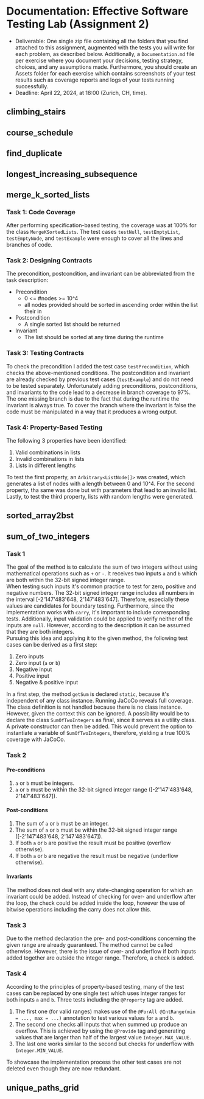 # Documentation: Effective Software Testing Lab (Assignment 2)

- Deliverable: One single zip file containing all the folders that you find attached to this assignment, augmented with the tests you will write for each problem, as described below. Additionally, a `Documentation.md` file per exercise where you document your decisions, testing strategy, choices, and any assumptions made. Furthermore, you should create an Assets folder for each exercise which contains screenshots of your test results such as coverage reports and logs of your tests running successfully.
- Deadline: April 22, 2024, at 18:00 (Zurich, CH, time).

## climbing_stairs

## course_schedule

## find_duplicate

## longest_increasing_subsequence

## merge_k_sorted_lists
### Task 1: Code Coverage
After performing specification-based testing, the coverage was at 100% for the class `MergeKSortedLists`.
The test cases `testNull`,  `testEmptyList`, `testEmptyNode`, and `testExample` were enough to cover all the lines and branches of code.

### Task 2: Designing Contracts
The precondition, postcondition, and invariant can be abbreviated from the task description:
 - Precondition
   - 0 <= #nodes >= 10^4
   - all nodes provided should be sorted in ascending order within the list their in
 - Postcondition
   - A single sorted list should be returned
 - Invariant
   - The list should be sorted at any time during the runtime

### Task 3: Testing Contracts
To check the precondition I added the test case `testPrecondition`, which checks the above-mentioned conditions.
The postcondition and invariant are already checked by previous test cases (`testExample`) and do not need to be tested separately.
Unfortunately adding preconditions, postconditions, and invariants to the code lead to a decrease in branch coverage to 97%.
The one missing branch is due to the fact that during the runtime the invariant is always true. To cover the branch where the invariant is false the code must be manipulated in a way that it produces a wrong output.

### Task 4: Property-Based Testing
The following 3 properties have been identified:
1. Valid combinations in lists
2. Invalid combinations in lists
3. Lists in different lengths

To test the first property, an `Arbitrary<ListNode[]>` was created, which generates a list of nodes with a length between 0 and 10^4.
For the second property, tha same was done but with parameters that lead to an invalid list.
Lastly, to test the third property, lists with random lengths were generated.

## sorted_array2bst

## sum_of_two_integers
### Task 1
The goal of the method is to calculate the sum of two integers without using mathematical operations such as ```+``` or ```-```. It receives two inputs ```a``` and ```b```
which are both within the 32-bit signed integer range.\
When testing such inputs it's common practice to test for zero, positive and negative numbers. The 32-bit signed integer range includes all numbers in the interval [-2'147'483'648, 2'147'483'647].
Therefore, especially these values are candidates for boundary testing. Furthermore, since the implementation works with ```carry```, it's important to include corresponding tests.
Additionally, input validation could be applied to verify neither of the inputs are ```null```.
However, according to the description it can be assumed that they are both integers.\
Pursuing this idea and applying it to the given method, the following test cases can be derived as a first step:
1. Zero inputs
2. Zero input (```a``` or ```b```)
3. Negative input
4. Positive input
5. Negative & positive input

In a first step, the method ```getSum``` is declared ```static```, because it's independent of any class instance. Running JaCoCo reveals full coverage.
The class definition is not handled because there is no class instance. However, given the context this can be ignored.
A possibility would be to declare the class `SumOfTwoIntegers` as final, since it serves as a utility class. A private constructor can then be added.
This would prevent the option to instantiate a variable of `SumOfTwoIntegers`, therefore, yielding a true 100% coverage with JaCoCo.

### Task 2
#### Pre-conditions
1. ```a``` or ```b``` must be integers.
2. ```a``` or ```b``` must be within the 32-bit signed integer range ([-2'147'483'648, 2'147'483'647]).

#### Post-conditions
1. The sum of ```a``` or ```b``` must be an integer.
2. The sum of ```a``` or ```b``` must be within the 32-bit signed integer range ([-2'147'483'648, 2'147'483'647]).
3. If both ```a``` or ```b``` are positive the result must be positive (overflow otherwise).
4. If both ```a``` or ```b``` are negative the result must be negative (underflow otherwise).

#### Invariants
The method does not deal with any state-changing operation for which an invariant could be added. Instead of checking for over- and underflow after the loop,
the check could be added inside the loop, however the use of bitwise operations including the carry does not allow this.

### Task 3
Due to the method declaration the pre- and post-conditions concerning the given range are already guaranteed. The method cannot be called otherwise.
However, there is the issue of over- and underflow if both inputs added together are outside the integer range. Therefore, a check is added.

### Task 4
According to the principles of property-based testing, many of the test cases can be replaced by one single test which uses integer ranges for both inputs ```a``` and ```b```.
Three tests including the ```@Property``` tag are added.
1. The first one (for valid ranges) makes use of the ```@ForAll @IntRange(min = ..., max = ...)``` annotation to test various values for ```a``` and ```b```.
2. The second one checks all inputs that when summed up produce an overflow. This is achieved by using the ```@Provide``` tag and generating values that are larger than half
of the largest value ```Integer.MAX_VALUE```.
3. The last one works similar to the second but checks for underflow with ```Integer.MIN_VALUE```.

To showcase the implementation process the other test cases are not deleted even though they are now redundant.
## unique_paths_grid

